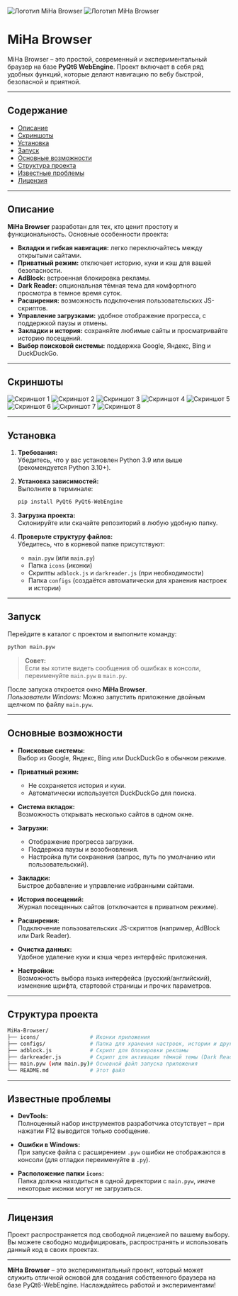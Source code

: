 
![Логотип MiHa Browser](https://github.com/user-attachments/assets/c8d56e53-d633-41e0-b969-574fdba840a7)
![Логотип MiHa Browser](https://github.com/user-attachments/assets/0d660de6-fb50-4bd2-921a-e62e53fbeaf3)

# MiHa Browser

MiHa Browser – это простой, современный и экспериментальный браузер на базе **PyQt6 WebEngine**. Проект включает в себя ряд удобных функций, которые делают навигацию по вебу быстрой, безопасной и приятной.

---

## Содержание

- [Описание](#описание)
- [Скриншоты](#скриншоты)
- [Установка](#установка)
- [Запуск](#запуск)
- [Основные возможности](#основные-возможности)
- [Структура проекта](#структура-проекта)
- [Известные проблемы](#известные-проблемы)
- [Лицензия](#лицензия)

---

## Описание

**MiHa Browser** разработан для тех, кто ценит простоту и функциональность. Основные особенности проекта:

- **Вкладки и гибкая навигация:** легко переключайтесь между открытыми сайтами.
- **Приватный режим:** отключает историю, куки и кэш для вашей безопасности.
- **AdBlock:** встроенная блокировка рекламы.
- **Dark Reader:** опциональная тёмная тема для комфортного просмотра в темное время суток.
- **Расширения:** возможность подключения пользовательских JS-скриптов.
- **Управление загрузками:** удобное отображение прогресса, с поддержкой паузы и отмены.
- **Закладки и история:** сохраняйте любимые сайты и просматривайте историю посещений.
- **Выбор поисковой системы:** поддержка Google, Яндекс, Bing и DuckDuckGo.

---

## Скриншоты

![Скриншот 1](https://github.com/user-attachments/assets/7bd10a7a-202c-44a6-9aa8-b1b1aff65075)
![Скриншот 2](https://github.com/user-attachments/assets/78238618-cad3-47ac-9044-da254d39a3fa)
![Скриншот 3](https://github.com/user-attachments/assets/8d15212e-79fb-4e68-ad27-7cc9064fc1aa)
![Скриншот 4](https://github.com/user-attachments/assets/4569f0ea-8648-4667-a25e-b3f1b82c058d)
![Скриншот 5](https://github.com/user-attachments/assets/ecd72be9-97ab-495e-aeee-1d901aa3f9bb)
![Скриншот 6](https://github.com/user-attachments/assets/f90bd0ef-8cba-462e-a457-cd0fff2007f3)
![Скриншот 7](https://github.com/user-attachments/assets/9c40ca2e-e400-42d1-8991-33acdef7bec0)
![Скриншот 8](https://github.com/user-attachments/assets/b90d0cc3-9ad0-4dfb-8281-98b23d0d6ecb)

---

## Установка

1. **Требования:**  
   Убедитесь, что у вас установлен Python 3.9 или выше (рекомендуется Python 3.10+).

2. **Установка зависимостей:**  
   Выполните в терминале:
   ```bash
   pip install PyQt6 PyQt6-WebEngine
   ```

3. **Загрузка проекта:**  
   Склонируйте или скачайте репозиторий в любую удобную папку.

4. **Проверьте структуру файлов:**  
   Убедитесь, что в корневой папке присутствуют:
   - `main.pyw` (или `main.py`)
   - Папка `icons` (иконки)
   - Скрипты `adblock.js` и `darkreader.js` (при необходимости)
   - Папка `configs` (создаётся автоматически для хранения настроек и истории)

---

## Запуск

Перейдите в каталог с проектом и выполните команду:

```bash
python main.pyw
```

> **Совет:**  
> Если вы хотите видеть сообщения об ошибках в консоли, переименуйте `main.pyw` в `main.py`.

После запуска откроется окно **MiHa Browser**.  
*Пользователи Windows:* Можно запустить приложение двойным щелчком по файлу `main.pyw`.

---

## Основные возможности

- **Поисковые системы:**  
  Выбор из Google, Яндекс, Bing или DuckDuckGo в обычном режиме.

- **Приватный режим:**  
  - Не сохраняется история и куки.
  - Автоматически используется DuckDuckGo для поиска.

- **Система вкладок:**  
  Возможность открывать несколько сайтов в одном окне.

- **Загрузки:**  
  - Отображение прогресса загрузки.
  - Поддержка паузы и возобновления.
  - Настройка пути сохранения (запрос, путь по умолчанию или пользовательский).

- **Закладки:**  
  Быстрое добавление и управление избранными сайтами.

- **История посещений:**  
  Журнал посещенных сайтов (отключается в приватном режиме).

- **Расширения:**  
  Подключение пользовательских JS-скриптов (например, AdBlock или Dark Reader).

- **Очистка данных:**  
  Удобное удаление куки и кэша через интерфейс приложения.

- **Настройки:**  
  Возможность выбора языка интерфейса (русский/английский), изменение шрифта, стартовой страницы и прочих параметров.

---

## Структура проекта

```bash
MiHa-Browser/
├── icons/                # Иконки приложения
├── configs/              # Папка для хранения настроек, истории и других данных (создаётся автоматически)
├── adblock.js            # Скрипт для блокировки рекламы
├── darkreader.js         # Скрипт для активации тёмной темы (Dark Reader)
├── main.pyw (или main.py)# Основной файл запуска приложения
└── README.md             # Этот файл
```

---

## Известные проблемы

- **DevTools:**  
  Полноценный набор инструментов разработчика отсутствует – при нажатии F12 выводится только сообщение.

- **Ошибки в Windows:**  
  При запуске файла с расширением `.pyw` ошибки не отображаются в консоли (для отладки переименуйте в `.py`).

- **Расположение папки `icons`:**  
  Папка должна находиться в одной директории с `main.pyw`, иначе некоторые иконки могут не загрузиться.

---

## Лицензия

Проект распространяется под свободной лицензией по вашему выбору. Вы можете свободно модифицировать, распространять и использовать данный код в своих проектах.

---

**MiHa Browser** – это экспериментальный проект, который может служить отличной основой для создания собственного браузера на базе PyQt6-WebEngine. Наслаждайтесь работой и экспериментами!
```
